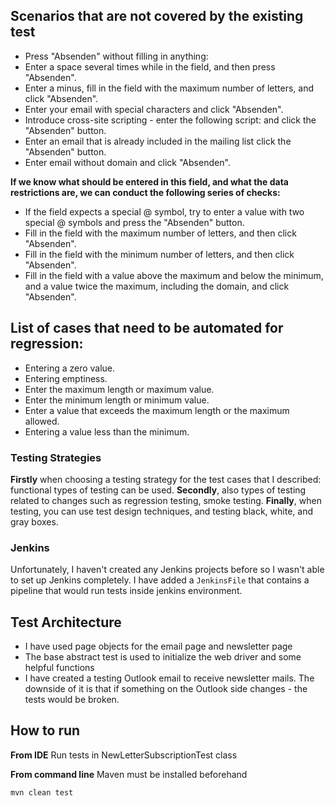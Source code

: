 ## Scenarios that are not covered by the existing test 
* Press "Absenden" without filling in anything: 
* Enter a space several times while in the field, and then press "Absenden".
* Enter a minus, fill in the field with the maximum number of letters, and click "Absenden".
* Enter your email with special characters and click "Absenden".
* Introduce cross-site scripting - enter the following script: <script> alert ("I hacked this!") </script> and click the "Absenden" button.
* Enter an email that is already included in the mailing list click the "Absenden" button.
* Enter email without domain and click "Absenden".

**If we know what should be entered in this field, and what the data restrictions are, we can conduct the following series of checks:**
* If the field expects a special @ symbol, try to enter a value with two special @ symbols and press the "Absenden" button.
* Fill in the field with the maximum number of letters, and then click "Absenden".
* Fill in the field with the minimum number of letters, and then click "Absenden".
* Fill in the field with a value above the maximum and below the minimum, and a value twice the maximum, including the domain, and click "Absenden".
## List of cases that need to be automated for regression:
* Entering a zero value.
* Entering emptiness.
* Enter the maximum length or maximum value.
* Enter the minimum length or minimum value.
* Enter a value that exceeds the maximum length or the maximum allowed.
* Entering a value less than the minimum.

### Testing Strategies
**Firstly** when choosing a testing strategy for the test cases that I described: functional types of testing can be used. 
**Secondly**, also types of testing related to changes such as regression testing, smoke testing. 
**Finally**, when testing, you can use test design techniques, and testing black, white, and gray boxes.

### Jenkins
Unfortunately, I haven't created any Jenkins projects before so I wasn't able to set up Jenkins completely. I have added a `JenkinsFile` that contains a pipeline that would run tests inside jenkins environment.

## Test Architecture
* I have used page objects for the email page and newsletter page
* The base abstract test is used to initialize the web driver and some helpful functions
* I have created a testing Outlook email to receive newsletter mails. The downside of it is that if something on the Outlook side changes - the tests would be broken.

## How to run

**From IDE**
Run tests in NewLetterSubscriptionTest class

**From command line**
Maven must be installed beforehand
```
mvn clean test
```



